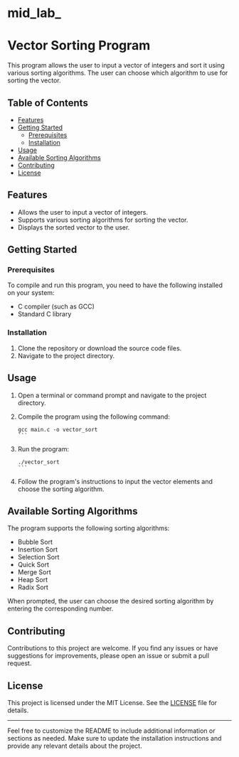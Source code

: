 # mid_lab_


# Vector Sorting Program

This program allows the user to input a vector of integers and sort it using various sorting algorithms. The user can choose which algorithm to use for sorting the vector.

## Table of Contents

- [Features](#features)
- [Getting Started](#getting-started)
  - [Prerequisites](#prerequisites)
  - [Installation](#installation)
- [Usage](#usage)
- [Available Sorting Algorithms](#available-sorting-algorithms)
- [Contributing](#contributing)
- [License](#license)

## Features

- Allows the user to input a vector of integers.
- Supports various sorting algorithms for sorting the vector.
- Displays the sorted vector to the user.

## Getting Started

### Prerequisites

To compile and run this program, you need to have the following installed on your system:
- C compiler (such as GCC)
- Standard C library

### Installation

1. Clone the repository or download the source code files.
2. Navigate to the project directory.

## Usage

1. Open a terminal or command prompt and navigate to the project directory.
2. Compile the program using the following command:

   ````shell
   gcc main.c -o vector_sort
   ```

3. Run the program:

   ````shell
   ./vector_sort
   ```

4. Follow the program's instructions to input the vector elements and choose the sorting algorithm.

## Available Sorting Algorithms

The program supports the following sorting algorithms:

- Bubble Sort
- Insertion Sort
- Selection Sort
- Quick Sort
- Merge Sort
- Heap Sort
- Radix Sort

When prompted, the user can choose the desired sorting algorithm by entering the corresponding number.

## Contributing

Contributions to this project are welcome. If you find any issues or have suggestions for improvements, please open an issue or submit a pull request.

## License

This project is licensed under the MIT License. See the [LICENSE](LICENSE) file for details.

---

Feel free to customize the README to include additional information or sections as needed. Make sure to update the installation instructions and provide any relevant details about the project.
